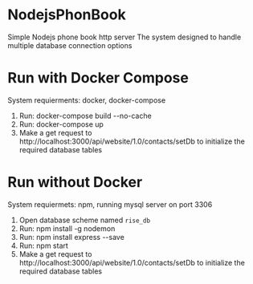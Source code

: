# NodejsPhonBook

Simple Nodejs phone book http server
The system designed to handle multiple database connection options


# Run with Docker Compose
System requierments:
docker, docker-compose

1. Run: docker-compose build --no-cache
2. Run: docker-compose up
3. Make a get request to http://localhost:3000/api/website/1.0/contacts/setDb to initialize the required database tables


# Run without Docker 
System requiermets:
npm, running mysql server on port 3306

1. Open database scheme named `rise_db`
2. Run: npm install -g nodemon
3. Run: npm install express --save
4. Run: npm start
5. Make a get request to http://localhost:3000/api/website/1.0/contacts/setDb to initialize the required database tables

